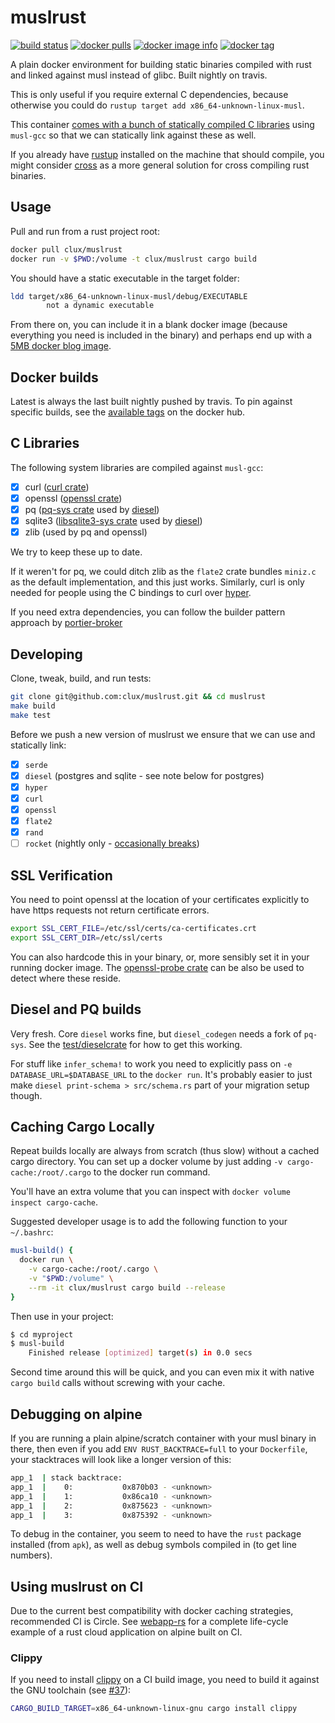 # muslrust
[![build status](https://secure.travis-ci.org/clux/muslrust.svg)](http://travis-ci.org/clux/muslrust)
[![docker pulls](https://img.shields.io/docker/pulls/clux/muslrust.svg)](
https://hub.docker.com/r/clux/muslrust/)
[![docker image info](https://images.microbadger.com/badges/image/clux/muslrust.svg)](http://microbadger.com/images/clux/muslrust)
[![docker tag](https://images.microbadger.com/badges/version/clux/muslrust.svg)](https://hub.docker.com/r/clux/muslrust/tags/)

A plain docker environment for building static binaries compiled with rust and linked against musl instead of glibc. Built nightly on travis.

This is only useful if you require external C dependencies, because otherwise you could do `rustup target add x86_64-unknown-linux-musl`.

This container [comes with a bunch of statically compiled C libraries](#c-libraries) using `musl-gcc` so that we can statically link against these as well.

If you already have [rustup](https://www.rustup.rs/) installed on the machine that should compile, you might consider [cross](https://github.com/japaric/cross) as a more general solution for cross compiling rust binaries.

## Usage
Pull and run from a rust project root:

```sh
docker pull clux/muslrust
docker run -v $PWD:/volume -t clux/muslrust cargo build
```

You should have a static executable in the target folder:

```sh
ldd target/x86_64-unknown-linux-musl/debug/EXECUTABLE
        not a dynamic executable
```

From there on, you can include it in a blank docker image (because everything you need is included in the binary) and perhaps end up with a [5MB docker blog image](https://github.com/clux/blog).

## Docker builds
Latest is always the last built nightly pushed by travis. To pin against specific builds, see the [available tags](https://hub.docker.com/r/clux/muslrust/tags/) on the docker hub.

## C Libraries
The following system libraries are compiled against `musl-gcc`:

- [x] curl ([curl crate](https://github.com/carllerche/curl-rust))
- [x] openssl ([openssl crate](https://github.com/sfackler/rust-openssl))
- [x] pq ([pq-sys crate](https://github.com/sgrif/pq-sys) used by [diesel](https://github.com/diesel-rs/diesel))
- [x] sqlite3 ([libsqlite3-sys crate](https://github.com/jgallagher/rusqlite/tree/master/libsqlite3-sys) used by [diesel](https://github.com/diesel-rs/diesel))
- [x] zlib (used by pq and openssl)

We try to keep these up to date.

If it weren't for pq, we could ditch zlib as the `flate2` crate bundles `miniz.c` as the default implementation, and this just works. Similarly, curl is only needed for people using the C bindings to curl over [hyper](https://hyper.rs/).

If you need extra dependencies, you can follow the builder pattern approach by [portier-broker](https://github.com/portier/portier-broker/blob/master/Dockerfile)

## Developing
Clone, tweak, build, and run tests:

```sh
git clone git@github.com:clux/muslrust.git && cd muslrust
make build
make test
```

Before we push a new version of muslrust we ensure that we can use and statically link:

- [x] `serde`
- [x] `diesel` (postgres and sqlite - see note below for postgres)
- [x] `hyper`
- [x] `curl`
- [x] `openssl`
- [x] `flate2`
- [x] `rand`
- [ ] `rocket` (nightly only - [occasionally breaks](https://github.com/clux/muslrust/issues/32))

## SSL Verification
You need to point openssl at the location of your certificates explicitly to have https requests not return certificate errors.

```sh
export SSL_CERT_FILE=/etc/ssl/certs/ca-certificates.crt
export SSL_CERT_DIR=/etc/ssl/certs
```

You can also hardcode this in your binary, or, more sensibly set it in your running docker image. The [openssl-probe crate](https://crates.io/crates/openssl-probe) can be also be used to detect where these reside.

## Diesel and PQ builds
Very fresh. Core `diesel` works fine, but `diesel_codegen` needs a fork of `pq-sys`. See the [test/dieselcrate](./test/dieselcrate) for how to get this working.

For stuff like `infer_schema!` to work you need to explicitly pass on `-e DATABASE_URL=$DATABASE_URL` to the `docker run`. It's probably easier to just make `diesel print-schema > src/schema.rs` part of your migration setup though.

## Caching Cargo Locally
Repeat builds locally are always from scratch (thus slow) without a cached cargo directory. You can set up a docker volume by just adding `-v cargo-cache:/root/.cargo` to the docker run command.

You'll have an extra volume that you can inspect with `docker volume inspect cargo-cache`.

Suggested developer usage is to add the following function to your `~/.bashrc`:

```sh
musl-build() {
  docker run \
    -v cargo-cache:/root/.cargo \
    -v "$PWD:/volume" \
    --rm -it clux/muslrust cargo build --release
}
```

Then use in your project:

```sh
$ cd myproject
$ musl-build
    Finished release [optimized] target(s) in 0.0 secs
```

Second time around this will be quick, and you can even mix it with native `cargo build` calls without screwing with your cache.

## Debugging on alpine
If you are running a plain alpine/scratch container with your musl binary in there, then even if you add `ENV RUST_BACKTRACE=full` to your `Dockerfile`, your stacktraces will look like a longer version of this:

```sh
app_1  | stack backtrace:
app_1  |    0:           0x870b03 - <unknown>
app_1  |    1:           0x86ca10 - <unknown>
app_1  |    2:           0x875623 - <unknown>
app_1  |    3:           0x875392 - <unknown>
```

To debug in the container, you seem to need to have the `rust` package installed (from `apk`), as well as debug symbols compiled in (to get line numbers).

## Using muslrust on CI
Due to the current best compatibility with docker caching strategies, recommended CI is Circle. See [webapp-rs](https://github.com/clux/webapp-rs) for a complete life-cycle example of a rust cloud application on alpine built on CI.

### Clippy
If you need to install [clippy](https://github.com/rust-lang-nursery/rust-clippy) on a CI build image, you need to build it against the GNU toolchain (see [#37](https://github.com/clux/muslrust/issues/37#issuecomment-357314202)):

```sh
CARGO_BUILD_TARGET=x86_64-unknown-linux-gnu cargo install clippy
```
